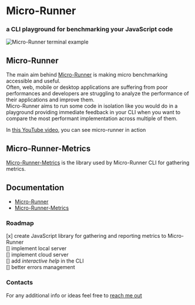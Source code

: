 # Micro-Runner
### a CLI playground for benchmarking your JavaScript code 

![Micro-Runner terminal example](https://github.com/lucamezzalira/micro-runner/raw/master/micro-runner.png "Micro-Runner terminal example")


## Micro-Runner
The main aim behind [Micro-Runner](https://github.com/lucamezzalira/micro-runner/blob/master/micro-runner/README.md) is making micro benchmarking accessible and useful.    
Often, web, mobile or desktop applications are suffering from poor performances and developers are struggling to analyze the performance of their applications and improve them.      
Micro-Runner aims to run some code in isolation like you would do in a playground providing immediate feedback in your CLI when you want to compare the most performant implementation across multiple of them.

In [this YouTube video](https://youtu.be/wTbvcjhdG7Q), you can see micro-runner in action   

## Micro-Runner-Metrics
[Micro-Runner-Metrics](https://github.com/lucamezzalira/micro-runner/blob/master/micro-runner-metrics/README.md) is the library used by Micro-Runner CLI for gathering metrics.    

## Documentation
- [Micro-Runner](https://github.com/lucamezzalira/micro-runner/blob/master/micro-runner/README.md)
- [Micro-Runner-Metrics](https://github.com/lucamezzalira/micro-runner/blob/master/micro-runner-metrics/README.md)

### Roadmap
[x] create JavaScript library for gathering and reporting metrics to Micro-Runner   
[] implement local server        
[] implement cloud server            
[] add _interactive help_ in the CLI       
[] better errors management    

### Contacts
For any additional info or ideas feel free to [reach me out](mailto:mezzalab@gmail.com)
